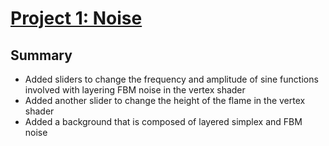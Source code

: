 # [Project 1: Noise](https://github.com/CIS-566-Fall-2022/hw01-fireball-base)

## Summary
- Added sliders to change the frequency and amplitude of sine functions involved with layering FBM noise in the vertex shader
- Added another slider to change the height of the flame in the vertex shader
- Added a background that is composed of layered simplex and FBM noise


